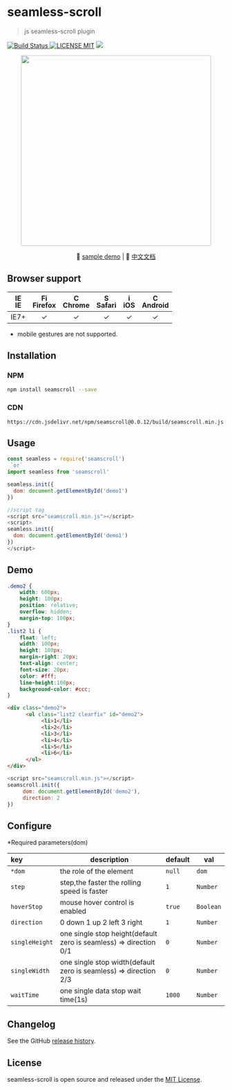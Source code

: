 # seamless-scroll 
> js seamless-scroll plugin

[![Build Status](https://img.shields.io/appveyor/ci/gruntjs/grunt/master.svg) ![LICENSE MIT](https://img.shields.io/npm/l/express.svg)](https://www.npmjs.com/package/seamscroll) ![](https://img.shields.io/npm/v/seamscroll.svg)

<p align="center">
    <img src="./test/timg.jpg" width="440"/>
</p>  
                                           
<p align="center">
   🌾 <a href="https://chenxuan0000.github.io/seamless-scroll/">sample demo</a> |
   📘 <a href="./document/README.md">中文文档</a> 
</p>


## Browser support
| [<img src="https://raw.githubusercontent.com/godban/browsers-support-badges/master/src/images/edge.png" alt="IE" width="16px" height="16px" />](http://godban.github.io/browsers-support-badges/)</br>IE | [<img src="https://raw.githubusercontent.com/godban/browsers-support-badges/master/src/images/firefox.png" alt="Firefox" width="16px" height="16px" />](http://godban.github.io/browsers-support-badges/)</br>Firefox | [<img src="https://raw.githubusercontent.com/godban/browsers-support-badges/master/src/images/chrome.png" alt="Chrome" width="16px" height="16px" />](http://godban.github.io/browsers-support-badges/)</br>Chrome | [<img src="https://raw.githubusercontent.com/godban/browsers-support-badges/master/src/images/safari.png" alt="Safari" width="16px" height="16px" />](http://godban.github.io/browsers-support-badges/)</br>Safari | [<img src="https://raw.githubusercontent.com/godban/browsers-support-badges/master/src/images/safari-ios.png" alt="iOS Safari" width="16px" height="16px" />](http://godban.github.io/browsers-support-badges/)</br>iOS | [<img src="https://raw.githubusercontent.com/godban/browsers-support-badges/master/src/images/chrome-android.png" alt="Chrome for Android" width="16px" height="16px" />](http://godban.github.io/browsers-support-badges/)</br>Android |
|:---------:|:---------:|:---------:|:---------:|:---------:|:---------:|
| IE7+ | &check;| &check; | &check; | &check; | &check; | &check;

* mobile gestures are not supported.


## Installation

### NPM

```bash
npm install seamscroll --save
```
### CDN
`https://cdn.jsdelivr.net/npm/seamscroll@0.0.12/build/seamscroll.min.js`

## Usage

```js
const seamless = require('seamscroll')
 `or`
import seamless from 'seamscroll'

seamless.init({
  dom: document.getElementById('demo1')
})

//script tag
<script src="seamscroll.min.js"></script>
<script>
seamless.init({
  dom: document.getElementById('demo1')
})
</script>
```

## Demo
```css
.demo2 {
    width: 600px;
    height: 100px;
    position: relative;
    overflow: hidden;
    margin-top: 100px;
}
.list2 li {
    float: left;
    width: 100px;
    height: 100px;
    margin-right: 20px;
    text-align: center;
    font-size: 20px;
    color: #fff;
    line-height:100px;
    background-color: #ccc;
}
```
```html
<div class="demo2">
      <ul class="list2 clearfix" id="demo2">
           <li>1</li>
           <li>2</li>
           <li>3</li>
           <li>4</li>
           <li>5</li>
           <li>6</li>
      </ul>
</div>
```
```javascript
<script src="seamscroll.min.js"></script>
seamscroll.init({
     dom: document.getElementById('demo2'),
     direction: 2
})
```

## Configure
*Required parameters(dom)

|key|description|default|val|
|:---|---|---|---|
|`*dom`|the role of the element|`null`|`dom`|
|`step`|step,the faster the rolling speed is faster|`1`|`Number`|
|`hoverStop`|mouse hover control is enabled|`true`|`Boolean`|
|`direction`|0 down  1 up  2 left  3 right|`1`|`Number`|
|`singleHeight`|one single stop height(default zero is seamless) => direction 0/1|`0`|`Number`|
|`singleWidth`|one single stop width(default zero is seamless) => direction 2/3|`0`|`Number`|
|`waitTime`|one single data stop wait time(1s)|`1000`|`Number`|

## Changelog
See the GitHub [release history](https://github.com/chenxuan0000/seamless-scroll/releases).

## License
seamless-scroll is open source and released under the [MIT License](LICENSE).
